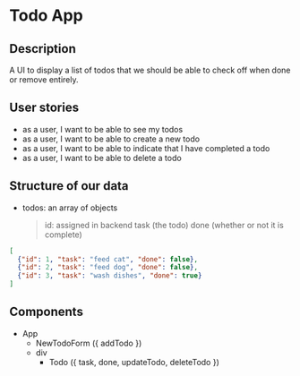 # Todo App

## Description
A UI to display a list of todos that we should be able to check off when done or remove entirely.

## User stories

- as a user, I want to be able to see my todos
- as a user, I want to be able to create a new todo
- as a user, I want to be able to indicate that I have completed a todo
- as a user, I want to be able to delete a todo

## Structure of our data
- todos: an array of objects
  > id: assigned in backend
  > task (the todo)
  > done (whether or not it is complete)

```json
[
  {"id": 1, "task": "feed cat", "done": false},
  {"id": 2, "task": "feed dog", "done": false},
  {"id": 3, "task": "wash dishes", "done": true}
]
```

## Components
- App
  - NewTodoForm ({ addTodo })
  - div 
    - Todo ({ task, done, updateTodo, deleteTodo })

